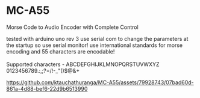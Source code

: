# MC-A55
Morse Code to Audio Encoder with Complete Control

tested with arduino uno rev 3 use serial com to change the parameters at the startup so use serial monitor! use international standards for morse encoding and 55 characters are encodable!
<br><br>
Supported characters - ABCDEFGHIJKLMNOPQRSTUVWXYZ 0123456789.:,;?=/\!-_"()$@&+

https://github.com/ktauchathuranga/MC-A55/assets/79928743/07bad60d-861a-4d88-bef6-22d9b6513990

